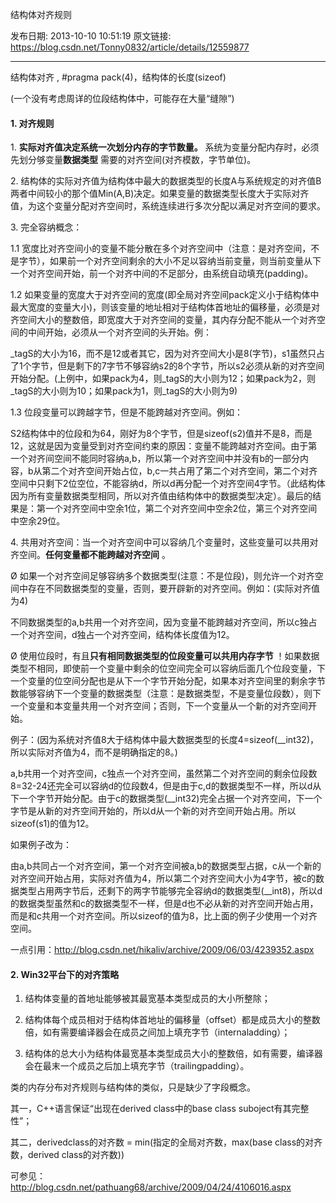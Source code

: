 结构体对齐规则

发布日期: 2013-10-10 10:51:19
原文链接: https://blog.csdn.net/Tonny0832/article/details/12559877

---

结构体对齐 , #pragma pack(4)，结构体的长度(sizeof)

(一个没有考虑周详的位段结构体中，可能存在大量“缝隙”)

#### 1\. 对齐规则

1\. **实际对齐值决定系统一次划分内存的字节数量。** 系统为变量分配内存时，必须先划分够变量**数据类型** 需要的对齐空间(对齐模数，字节单位)。

2\. 结构体的实际对齐值为结构体中最大的数据类型的长度A与系统规定的对齐值B两者中间较小的那个值Min(A,B)决定。如果变量的数据类型长度大于实际对齐值，为这个变量分配对齐空间时，系统连续进行多次分配以满足对齐空间的要求。

3\. 完全容纳概念：

1.1 宽度比对齐空间小的变量不能分散在多个对齐空间中（注意：是对齐空间，不是字节），如果前一个对齐空间剩余的大小不足以容纳当前变量，则当前变量从下一个对齐空间开始，前一个对齐中间的不足部分，由系统自动填充(padding)。

1.2 如果变量的宽度大于对齐空间的宽度(即全局对齐空间pack定义小于结构体中最大宽度的变量大小)，则该变量的地址相对于结构体首地址的偏移量，必须是对齐空间大小的整数倍，即宽度大于对齐空间的变量，其内存分配不能从一个对齐空间的中间开始，必须从一个对齐空间的头开始。例：

_tagS的大小为16，而不是12或者其它，因为对齐空间大小是8(字节)，s1虽然只占了1个字节，但是剩下的7字节不够容纳s2的8个字节，所以s2必须从新的对齐空间开始分配。(上例中，如果pack为4，则_tagS的大小则为12；如果pack为2，则_tagS的大小则为10；如果pack为1，则_tagS的大小则为9)

1.3 位段变量可以跨越字节，但是不能跨越对齐空间。例如：

S2结构体中的位段和为64，刚好为8个字节，但是sizeof(s2)值并不是8，而是12，这就是因为变量受到对齐空间约束的原因：变量不能跨越对齐空间。由于第一个对齐间空间不能同时容纳a,b，所以第一个对齐空间中并没有b的一部分内容，b从第二个对齐空间开始占位，b,c一共占用了第二个对齐空间，第二个对齐空间中只剩下2位空位，不能容纳d，所以d再分配一个对齐空间4字节。（此结构体因为所有变量数据类型相同，所以对齐值由结构体中的数据类型决定）。最后的结果是：第一个对齐空间中空余1位，第二个对齐空间中空余2位，第三个对齐空间中空余29位。

4\. 共用对齐空间：当一个对齐空间中可以容纳几个变量时，这些变量可以共用对齐空间。**任何变量都不能跨越对齐空间** 。

Ø 如果一个对齐空间足够容纳多个数据类型(注意：不是位段)，则允许一个对齐空间中存在不同数据类型的变量，否则，要开辟新的对齐空间。例如：(实际对齐值为4)

不同数据类型的a,b共用一个对齐空间，因为变量不能跨越对齐空间，所以c独占一个对齐空间，d独占一个对齐空间，结构体长度值为12。

Ø 使用位段时，有且**只有相同数据类型的位段变量可以共用内存字节** ！如果数据类型不相同，即使前一个变量中剩余的位空间完全可以容纳后面几个位段变量，下一个变量的位空间分配也是从下一个字节开始分配，如果本对齐空间里的剩余字节数能够容纳下一个变量的数据类型（注意：是数据类型，不是变量位段数），则下一个变量和本变量共用一个对齐空间；否则，下一个变量从一个新的对齐空间开始。

例子：(因为系统对齐值8大于结构体中最大数据类型的长度4=sizeof(__int32)，所以实际对齐值为4，而不是明确指定的8。)

a,b共用一个对齐空间，c独点一个对齐空间，虽然第二个对齐空间的剩余位段数8=32-24还完全可以容纳d的位段数4，但是由于c,d的数据类型不一样，所以d从下一个字节开始分配。由于c的数据类型(__int32)完全占据一个对齐空间，下一个字节是从新的对齐空间开始的，所以d从一个新的对齐空间开始占用。所以sizeof(s1)的值为12。

如果例子改为：

由a,b共同占一个对齐空间，第一个对齐空间被a,b的数据类型占据，c从一个新的对齐空间开始占用，实际对齐值为4，所以第二个对齐空间大小为4字节，被c的数据类型占用两字节后，还剩下的两字节能够完全容纳d的数据类型(__int8)，所以d的数据类型虽然和c的数据类型不一样，但是d也不必从新的对齐空间开始占用，而是和c共用一个对齐空间。所以sizeof的值为8，比上面的例子少使用一个对齐空间。

一点引用：http://blog.csdn.net/hikaliv/archive/2009/06/03/4239352.aspx

#### 2\. Win32平台下的对齐策略

1) 结构体变量的首地址能够被其最宽基本类型成员的大小所整除； 

2) 结构体每个成员相对于结构体首地址的偏移量（offset）都是成员大小的整数倍，如有需要编译器会在成员之间加上填充字节（internaladding）； 

3) 结构体的总大小为结构体最宽基本类型成员大小的整数倍，如有需要，编译器会在最末一个成员之后加上填充字节（trailingpadding）。

类的内存分布对齐规则与结构体的类似，只是缺少了字段概念。

其一，C++语言保证“出现在derived class中的base class suboject有其完整性”；

其二，derivedclass的对齐数 = min(指定的全局对齐数，max(base class的对齐数，derived class的对齐数))

可参见：http://blog.csdn.net/pathuang68/archive/2009/04/24/4106016.aspx
